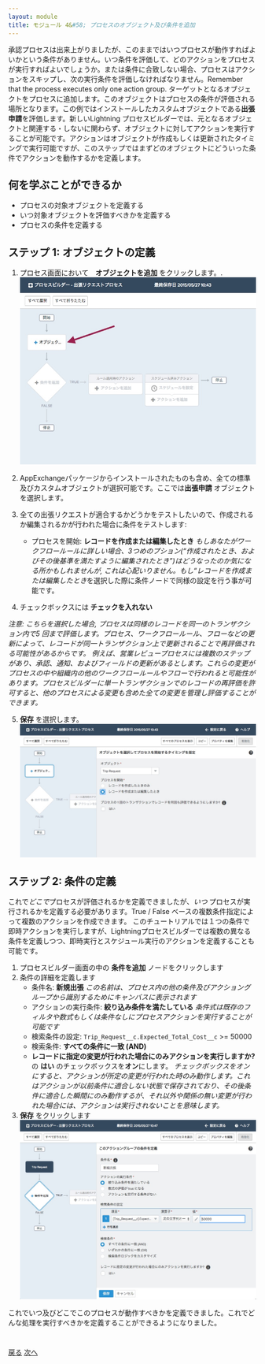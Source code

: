 ```yaml
---
layout: module
title: モジュール 4&#58; プロセスのオブジェクト及び条件を追加
---
```


承認プロセスは出来上がりましたが、このままではいつプロセスが動作すればよいかという条件がありません。いつ条件を評価して、どのアクションをプロセスが実行すればよいでしょうか。または条件に合致しない場合、プロセスはアクションをスキップし、次の実行条件を評価しなければなりません。Remember that the process executes only one action group.
ターゲットとなるオブジェクトをプロセスに追加します。このオブジェクトはプロセスの条件が評価される場所となります。この例ではインストールしたカスタムオブジェクトである**出張申請**を評価します。新しいLightning プロセスビルダーでは、元となるオブジェクトと関連する・しないに関わらず、オブジェクトに対してアクションを実行することが可能です。アクションはオブジェクトが作成もしくは更新されたタイミングで実行可能ですが、このステップではまずどのオブジェクトにどういった条件でアクションを動作するかを定義します。



## 何を学ぶことができるか
- プロセスの対象オブジェクトを定義する
- いつ対象オブジェクトを評価すべきかを定義する
- プロセスの条件を定義する


## ステップ 1: オブジェクトの定義

1. プロセス画面において　**オブジェクトを追加** をクリックします。.
  ![](images/object1.jpg)

2. AppExchangeパッケージからインストールされたものも含め、全ての標準及びカスタムオブジェクトが選択可能です。ここでは**出張申請** オブジェクトを選択します。

3. 全ての出張リクエストが適合するかどうかをテストしたいので、作成されるか編集されるかが行われた場合に条件をテストします:
    - プロセスを開始: **レコードを作成または編集したとき**
*もしあなたがワークフロールールに詳しい場合、3つめのプション(“作成されたとき、およびその後基準を満たすように編集されたとき”)はどうなったのか気になる所かもしれませんが, これは心配いりません。もし“レコードを作成または編集したとき*を選択した際に条件ノードで同様の設定を行う事が可能です。

4. チェックボックスには **チェックを入れない**

  *注意: こちらを選択した場合, プロセスは同様のレコードを同一のトランザクション内で5 回まで評価します。プロセス、ワークフロールール、フローなどの更新によって、レコードが同一トランザクション上で更新されることで再評価される可能性があるからです。
  例えば、営業レビュープロセスには複数のステップがあり、承認、通知、およびフィールドの更新があるとします。これらの変更がプロセスの中や組織内の他のワークフロールールやフローで行われると可能性があります。プロセスビルダーに単一トランザクションでのレコードの再評価を許可すると、他のプロセスによる変更も含めた全ての変更を管理し評価することができます。*

5. **保存** を選択します。
  ![](images/object2.jpg)



## ステップ 2: 条件の定義
これで*どこで*プロセスが評価されるかを定義できましたが、*いつ* プロセスが実行されるかを定義する必要があります。True / False ベースの複数条件指定によって複数のアクションを作成できます。
このチュートリアルでは１つの条件で即時アクションを実行しますが、Lightningプロセスビルダーでは複数の異なる条件を定義しつつ、即時実行とスケジュール実行のアクションを定義することも可能です。


1. プロセスビルダー画面の中の **条件を追加** ノードをクリックします
2. 条件の詳細を定義します
     - 条件名: **新規出張**
*この名前は、プロセス内の他の条件及びアクショングループから識別するためにキャンバスに表示されます*
     - アクションの実行条件: **絞り込み条件を満たしている**
     *条件式は既存のフィルタや数式もしくは条件なしにプロセスアクションを実行することが可能です*
     - 検索条件の設定: `Trip_Request__c.Expected_Total_Cost__c` >= 50000
     - 検索条件: **すべての条件に一致 (AND)**
     - **レコードに指定の変更が行われた場合にのみアクションを実行しますか?** の **はい** のチェックボックスを**オン**にします。 *チェックボックスをオンにすると、アクションが所定の変更が行われた時のみ動作します。これはアクションが以前条件に適合しない状態で保存されており、その後条件に適合した瞬間にのみ動作するが、それ以外や関係の無い変更が行われた場合には、アクションは実行されないことを意味します。*
3. **保存** をクリックします
  ![](images/object3.jpg)


これでいつ及びどこでこのプロセスが動作すべきかを定義できました。これでどんな処理を実行すべきかを定義することができるようになりました。


<div class="row" style="margin-top:40px;">
<div class="col-sm-12">
<a href="create-apex-controller.html" class="btn btn-default"><i class="glyphicon glyphicon-chevron-left"></i> 戻る</a>
<a href="create-contactlist-component.html" class="btn btn-default pull-right">次へ <i class="glyphicon glyphicon-chevron-right"></i></a>
</div>
</div>
